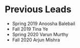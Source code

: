 # Previous Leads
* Spring 2019 Anoosha Balebail
* Fall 2019 Tina Ye
* Spring 2020 Varun Murthy
* Fall 2020 Arjun Mishra
